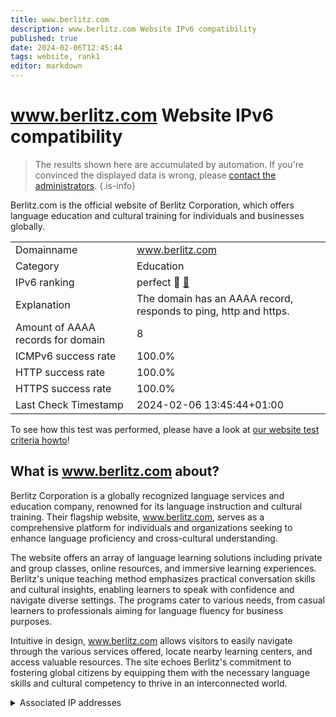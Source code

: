 ```yaml
---
title: www.berlitz.com
description: www.berlitz.com Website IPv6 compatibility
published: true
date: 2024-02-06T12:45:44
tags: website, rank1
editor: markdown
---
```


# www.berlitz.com Website IPv6 compatibility

> The results shown here are accumulated by automation. If you're convinced the displayed data is wrong, please [contact the administrators](/howto/chat). 
{.is-info}

Berlitz.com is the official website of Berlitz Corporation, which offers language education and cultural training for individuals and businesses globally.


|   |   |
| - | - |
| Domainname | www.berlitz.com
| Category | Education |
| IPv6 ranking | perfect :1st_place_medal: [🔗](/howto/ranking) |
| Explanation | The domain has an AAAA record, responds to ping, http and https. |
| Amount of AAAA records for domain | 8 |
| ICMPv6 success rate | 100.0%|
| HTTP success rate | 100.0% |
| HTTPS success rate | 100.0% |
| Last Check Timestamp | 2024-02-06 13:45:44+01:00 |

To see how this test was performed, please have a look at [our website test criteria howto](/howto/testcriteria/website)!


## What is www.berlitz.com about?
Berlitz Corporation is a globally recognized language services and education company, renowned for its language instruction and cultural training. Their flagship website, www.berlitz.com, serves as a comprehensive platform for individuals and organizations seeking to enhance language proficiency and cross-cultural understanding.

The website offers an array of language learning solutions including private and group classes, online resources, and immersive learning experiences. Berlitz's unique teaching method emphasizes practical conversation skills and cultural insights, enabling learners to speak with confidence and navigate diverse settings. The programs cater to various needs, from casual learners to professionals aiming for language fluency for business purposes.

Intuitive in design, www.berlitz.com allows visitors to easily navigate through the various services offered, locate nearby learning centers, and access valuable resources. The site echoes Berlitz's commitment to fostering global citizens by equipping them with the necessary language skills and cultural competency to thrive in an interconnected world.



<details>
<summary>Associated IP addresses</summary>

2600:9000:2057:8e00:9:504e:c680:93a1

2600:9000:2057:7800:9:504e:c680:93a1

2600:9000:2057:f600:9:504e:c680:93a1

2600:9000:2057:3a00:9:504e:c680:93a1

2600:9000:2057:1600:9:504e:c680:93a1

2600:9000:2057:9e00:9:504e:c680:93a1

2600:9000:2057:6c00:9:504e:c680:93a1

2600:9000:2057:1400:9:504e:c680:93a1

</details>
